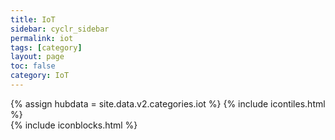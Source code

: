 ```yaml
---
title: IoT
sidebar: cyclr_sidebar
permalink: iot
tags: [category]
layout: page
toc: false
category: IoT
---
```

{% assign hubdata = site.data.v2.categories.iot %}
{% include icontiles.html %}	
{% include iconblocks.html %}	